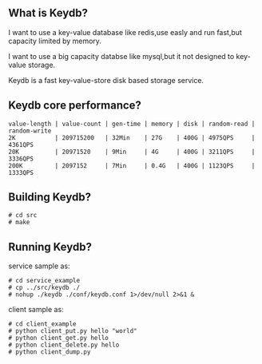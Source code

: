 What is Keydb?
--------------

I want to use a key-value database like redis,use easly and run fast,but capacity limited by memory.

I want to use a big capacity databse like mysql,but it not designed to key-value storage.

Keydb is a fast key-value-store disk based storage service.

Keydb core performance? 
--------------

    value-length | value-count | gen-time | memory | disk | random-read | random-write 
    2K           | 209715200   | 32Min    | 27G    | 400G |	4975QPS     | 4361QPS
    20K          | 20971520    | 9Min     | 4G     | 400G |	3211QPS     | 3336QPS
    200K         | 2097152     | 7Min     | 0.4G   | 400G |	1123QPS     | 1333QPS

Building Keydb? 
--------------

    # cd src
    # make
    
Running Keydb? 
--------------

service sample as:

    # cd service_example
    # cp ../src/keydb ./
    # nohup ./keydb ./conf/keydb.conf 1>/dev/null 2>&1 &
    
client sample as:

    # cd client_example
    # python client_put.py hello "world"
    # python client_get.py hello
    # python client_delete.py hello
    # python client_dump.py
